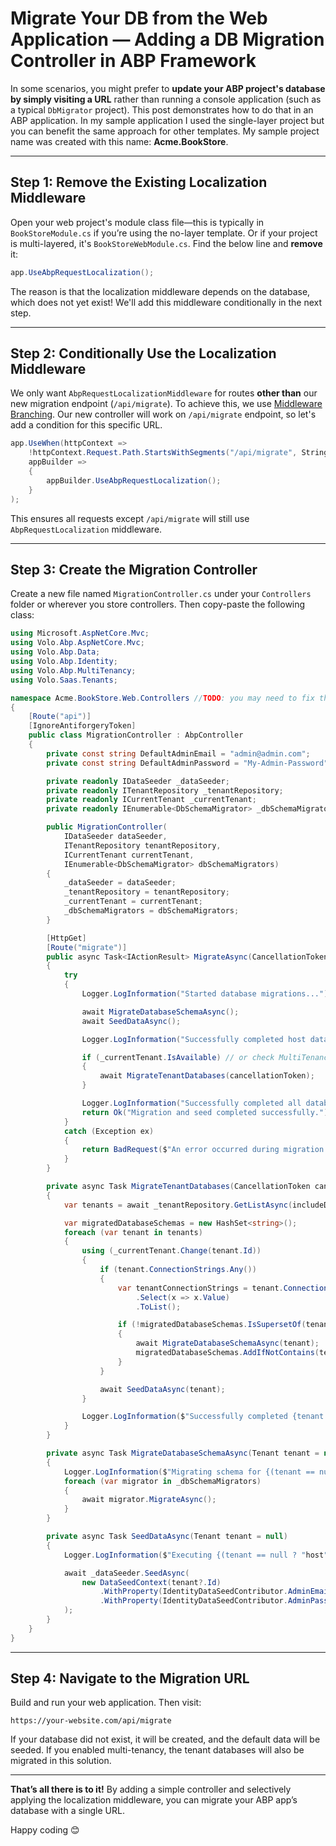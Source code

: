 # Migrate Your DB from the Web Application — Adding a DB Migration Controller in ABP Framework 

In some scenarios, you might prefer to **update your ABP project's database by simply visiting a URL** rather than running a console application (such as a typical `DbMigrator` project). This post demonstrates how to do that in an ABP application. In my sample application I used the single-layer project but you can benefit the same approach for other templates. My sample project name was created with this name: **Acme.BookStore**.

------

## Step 1: Remove the Existing Localization Middleware

Open your web project's module class file—this is typically in `BookStoreModule.cs` if you’re using the no-layer template. 
Or if your project is multi-layered, it's `BookStoreWebModule.cs`. Find the below line and **remove** it:

```csharp
app.UseAbpRequestLocalization();
```

The reason is that the localization middleware depends on the database, which does not yet exist! 
We'll add this middleware conditionally in the next step.

------

## Step 2: Conditionally Use the Localization Middleware

We only want `AbpRequestLocalizationMiddleware` for routes **other than** our new migration endpoint (`/api/migrate`). To achieve this, we use [Middleware Branching](https://learn.microsoft.com/en-us/aspnet/core/fundamentals/middleware/). Our new controller will work on `/api/migrate` endpoint, so let's add a condition for this specific URL.

```csharp
app.UseWhen(httpContext =>
    !httpContext.Request.Path.StartsWithSegments("/api/migrate", StringComparison.OrdinalIgnoreCase),
    appBuilder =>
    {
        appBuilder.UseAbpRequestLocalization();
    }
);
```

This ensures all requests except `/api/migrate` will still use `AbpRequestLocalization` middleware.

------

## Step 3: Create the Migration Controller

Create a new file named `MigrationController.cs` under your `Controllers` folder or wherever you store controllers. 
Then copy-paste the following class:

```csharp
using Microsoft.AspNetCore.Mvc;
using Volo.Abp.AspNetCore.Mvc;
using Volo.Abp.Data;
using Volo.Abp.Identity;
using Volo.Abp.MultiTenancy;
using Volo.Saas.Tenants;

namespace Acme.BookStore.Web.Controllers //TODO: you may need to fix this namespace!
{
    [Route("api")]
    [IgnoreAntiforgeryToken]
    public class MigrationController : AbpController
    {
        private const string DefaultAdminEmail = "admin@admin.com";
        private const string DefaultAdminPassword = "My-Admin-Password";

        private readonly IDataSeeder _dataSeeder;
        private readonly ITenantRepository _tenantRepository;
        private readonly ICurrentTenant _currentTenant;
        private readonly IEnumerable<DbSchemaMigrator> _dbSchemaMigrators;

        public MigrationController(
            IDataSeeder dataSeeder,
            ITenantRepository tenantRepository,
            ICurrentTenant currentTenant,
            IEnumerable<DbSchemaMigrator> dbSchemaMigrators)
        {
            _dataSeeder = dataSeeder;
            _tenantRepository = tenantRepository;
            _currentTenant = currentTenant;
            _dbSchemaMigrators = dbSchemaMigrators;
        }

        [HttpGet]
        [Route("migrate")]
        public async Task<IActionResult> MigrateAsync(CancellationToken cancellationToken)
        {
            try
            {
                Logger.LogInformation("Started database migrations...");

                await MigrateDatabaseSchemaAsync();
                await SeedDataAsync();

                Logger.LogInformation("Successfully completed host database migrations. Started migrating tenant databases...");

                if (_currentTenant.IsAvailable) // or check MultiTenancyConsts.IsEnabled
                {
                    await MigrateTenantDatabases(cancellationToken);
                }

                Logger.LogInformation("Successfully completed all database migrations.");
                return Ok("Migration and seed completed successfully.");
            }
            catch (Exception ex)
            {
                return BadRequest($"An error occurred during migration: {ex.Message}");
            }
        }

        private async Task MigrateTenantDatabases(CancellationToken cancellationToken)
        {
            var tenants = await _tenantRepository.GetListAsync(includeDetails: true, cancellationToken: cancellationToken);

            var migratedDatabaseSchemas = new HashSet<string>();
            foreach (var tenant in tenants)
            {
                using (_currentTenant.Change(tenant.Id))
                {
                    if (tenant.ConnectionStrings.Any())
                    {
                        var tenantConnectionStrings = tenant.ConnectionStrings
                            .Select(x => x.Value)
                            .ToList();

                        if (!migratedDatabaseSchemas.IsSupersetOf(tenantConnectionStrings))
                        {
                            await MigrateDatabaseSchemaAsync(tenant);
                            migratedDatabaseSchemas.AddIfNotContains(tenantConnectionStrings);
                        }
                    }

                    await SeedDataAsync(tenant);
                }

                Logger.LogInformation($"Successfully completed {tenant.Name} tenant database migrations.");
            }
        }

        private async Task MigrateDatabaseSchemaAsync(Tenant tenant = null)
        {
            Logger.LogInformation($"Migrating schema for {(tenant == null ? "host" : tenant.Name + " tenant")} database...");
            foreach (var migrator in _dbSchemaMigrators)
            {
                await migrator.MigrateAsync();
            }
        }

        private async Task SeedDataAsync(Tenant tenant = null)
        {
            Logger.LogInformation($"Executing {(tenant == null ? "host" : tenant.Name + " tenant")} database seed...");

            await _dataSeeder.SeedAsync(
                new DataSeedContext(tenant?.Id)
                    .WithProperty(IdentityDataSeedContributor.AdminEmailPropertyName, DefaultAdminEmail)
                    .WithProperty(IdentityDataSeedContributor.AdminPasswordPropertyName, DefaultAdminPassword)
            );
        }
    }
}
```



------



## Step 4: Navigate to the Migration URL

Build and run your web application. Then visit:

```
https://your-website.com/api/migrate
```

If your database did not exist, it will be created, and the default data will be seeded. If you enabled multi-tenancy, the tenant databases will also be migrated in this solution.

------



**That’s all there is to it!** By adding a simple controller and selectively applying the localization middleware, you can migrate your ABP app’s database with a single URL.



Happy coding 😊